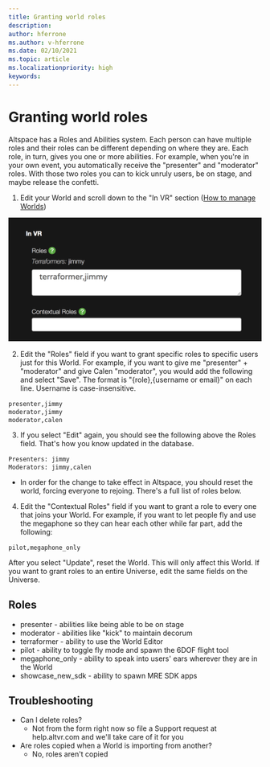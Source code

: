 ```yaml
---
title: Granting world roles
description: 
author: hferrone
ms.author: v-hferrone
ms.date: 02/10/2021
ms.topic: article
ms.localizationpriority: high
keywords: 
---
```


# Granting world roles

Altspace has a Roles and Abilities system. Each person can have multiple roles and their roles can be different depending on where they are. Each role, in turn, gives you one or more abilities. For example, when you're in your own event, you automatically receive the "presenter" and "moderator" roles. With those two roles you can to kick unruly users, be on stage, and maybe release the confetti. 

1. Edit your World and scroll down to the "In VR" section ([How to manage Worlds](managing-worlds.md))

![Changing roles in VR section of worlds](images/granting-roles.png)

2. Edit the "Roles" field if you want to grant specific roles to specific users just for this World. For example, if you want to give me "presenter" + "moderator" and give Calen "moderator", you would add the following and select "Save". The format is "{role},{username or email}" on each line. Username is case-insensitive. 

```
presenter,jimmy
moderator,jimmy
moderator,calen
```

3. If you select "Edit" again, you should see the following above the Roles field. That's how you know updated in the database.

```
Presenters: jimmy
Moderators: jimmy,calen
```

* In order for the change to take effect in Altspace, you should reset the world, forcing everyone to rejoing. There's a full list of roles below.

4. Edit the "Contextual Roles" field if you want to grant a role to every one that joins your World. For example, if you want to let people fly and use the megaphone so they can hear each other while far part, add the following:

```
pilot,megaphone_only
```

After you select "Update", reset the World. This will only affect this World. If you want to grant roles to an entire Universe, edit the same fields on the Universe. 

## Roles 

* presenter - abilities like being able to be on stage
* moderator - abilities like "kick" to maintain decorum
* terraformer - ability to use the World Editor
* pilot - ability to toggle fly mode and spawn the 6DOF flight tool
* megaphone_only - ability to speak into users' ears wherever they are in the World
* showcase_new_sdk - ability to spawn MRE SDK apps

## Troubleshooting

* Can I delete roles?
    * Not from the form right now so file a Support request at help.altvr.com and we'll take care of it for you
* Are roles copied when a World is importing from another?
    * No, roles aren't copied